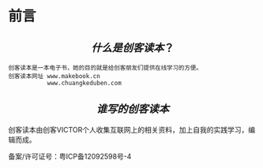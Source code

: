 # 前言

## $$什么是创客读本？$$
    创客读本是一本电子书，她的目的就是给创客朋友们提供在线学习的方便。
    创客读本网址 www.makebook.cn 
               www.chuangkeduben.com
               
  
## $$谁写的创客读本$$

创客读本由创客VICTOR个人收集互联网上的相关资料，加上自我的实践学习，编辑而成。



备案/许可证号：粤ICP备12092598号-4
             





